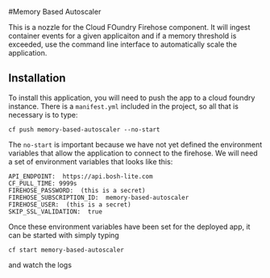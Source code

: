 #Memory Based Autoscaler

This is a nozzle for the Cloud FOundry Firehose component.  It will ingest container events for a given applicaiton and if a memory threshold is exceeded, use the command line interface to automatically scale the application.

## Installation 
To install this application, you will need to push the app to a cloud foundry instance.  There is a `manifest.yml` included in the project, so all that is necessary is to type:

```
cf push memory-based-autoscaler --no-start
```

The `no-start` is important because we have not yet defined the environment variables that allow the application to connect to the firehose.  We will need a set of environment variables that looks like this:

```
API_ENDPOINT:  https://api.bosh-lite.com
CF_PULL_TIME: 9999s
FIREHOSE_PASSWORD:  (this is a secret)
FIREHOSE_SUBSCRIPTION_ID:  memory-based-autoscaler
FIREHOSE_USER:  (this is a secret)
SKIP_SSL_VALIDATION:  true
```

Once these environment variables have been set for the deployed app, it can be started with simply typing 

```
cf start memory-based-autoscaler
```

and watch the logs
